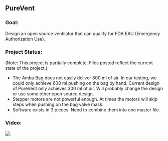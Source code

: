 ## PureVent
### Goal:  
Design an open source ventilator that can qualify for FDA EAU (Emergency Authorization Use).
### Project Status:
(Note: This project is partially complete.  Files posted reflect the current state of the project.)

- The Ambu Bag does not easily deliver 800 ml of air.  In our testing, we could only achieve 600 ml pushing on the bag by hand.  Current design of PureVent only achieves 300 ml of air.  Will probably change the design or use some other open source design.
- Stepper motors are not powerful enough.  At times the motors will skip steps when pushing on the bag valve mask.
- Software exists in 3 pieces.  Need to combine them into one master file.

### Video:

[![](https://img.youtube.com/vi/oJr_kAWkGtY/0.jpg)](https://youtu.be/oJr_kAWkGtY)
